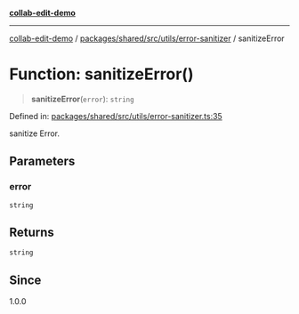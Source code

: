 [**collab-edit-demo**](../../../../../../README.md)

***

[collab-edit-demo](../../../../../../README.md) / [packages/shared/src/utils/error-sanitizer](../README.md) / sanitizeError

# Function: sanitizeError()

> **sanitizeError**(`error`): `string`

Defined in: [packages/shared/src/utils/error-sanitizer.ts:35](https://github.com/austyle-io/pub-sub-demo/blob/00b2f1e9b947d5e964db5c3be9502513c4374263/packages/shared/src/utils/error-sanitizer.ts#L35)

sanitize Error.

## Parameters

### error

`string`

## Returns

`string`

## Since

1.0.0
